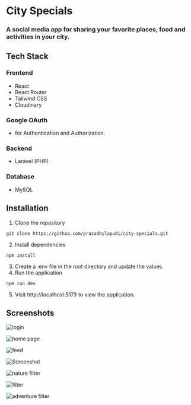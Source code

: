 # City Specials

### A social media app for sharing your favorite places, food and activities in your city.

## Tech Stack

### Frontend

- React
- React Router
- Tailwind CSS
- Cloudinary

### Google OAuth

- for Authentication and Authorization.

### Backend

- Laravel (PHP)

### Database

- MySQL

## Installation

1. Clone the repository

```
git clone https://github.com/prasadbylapudi/city-specials.git
```

2. Install dependencies

```
npm install
```

3. Create a .env file in the root directory and update the values.
4. Run the application

```
npm run dev
```

5. Visit http://localhost:5173 to view the application.

## Screenshots

![login](https://github.com/user-attachments/assets/ed9d43cb-b36f-4600-9701-b20999968449)

![home page](https://github.com/user-attachments/assets/6f8b2884-80af-4464-b8ff-7dbcb96a9661)

![feed](https://github.com/user-attachments/assets/87312d17-9cbf-46a1-9a2d-b2de12c35831)

![Screenshot](https://github.com/prasadbylapudi/city-specials/blob/main/screenshots/3.png)

![nature filter](https://github.com/user-attachments/assets/7011acb3-be61-43f1-85fa-18c4b5c2e28f)

![filter](https://github.com/user-attachments/assets/2fc193e3-ebe6-4271-bcfc-4c41f3edc5a1)

![adventure filter](https://github.com/user-attachments/assets/0507518c-7dcc-4991-bfa1-7b1d6937b5d6)
